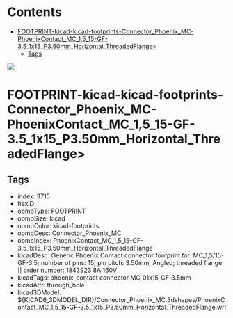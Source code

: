 



Contents
========

* [FOOTPRINT-kicad-kicad-footprints-Connector_Phoenix_MC-PhoenixContact_MC_1,5_15-GF-3.5_1x15_P3.50mm_Horizontal_ThreadedFlange>](#footprint-kicad-kicad-footprints-connector_phoenix_mc-phoenixcontact_mc_15_15-gf-35_1x15_p350mm_horizontal_threadedflange)
	* [Tags](#tags)
  
![][im]
# FOOTPRINT-kicad-kicad-footprints-Connector_Phoenix_MC-PhoenixContact_MC_1,5_15-GF-3.5_1x15_P3.50mm_Horizontal_ThreadedFlange>

## Tags

- index: 3715
- hexID: 
- oompType: FOOTPRINT
- oompSize: kicad
- oompColor: kicad-footprints
- oompDesc: Connector_Phoenix_MC
- oompIndex: PhoenixContact_MC_1,5_15-GF-3.5_1x15_P3.50mm_Horizontal_ThreadedFlange
- kicadDesc: Generic Phoenix Contact connector footprint for: MC_1,5/15-GF-3.5; number of pins: 15; pin pitch: 3.50mm; Angled; threaded flange || order number: 1843923 8A 160V
- kicadTags: phoenix_contact connector MC_01x15_GF_3.5mm
- kicadAttr: through_hole
- kicad3DModel: ${KICAD6_3DMODEL_DIR}/Connector_Phoenix_MC.3dshapes/PhoenixContact_MC_1,5_15-GF-3.5_1x15_P3.50mm_Horizontal_ThreadedFlange.wrl



[im]: image.png
